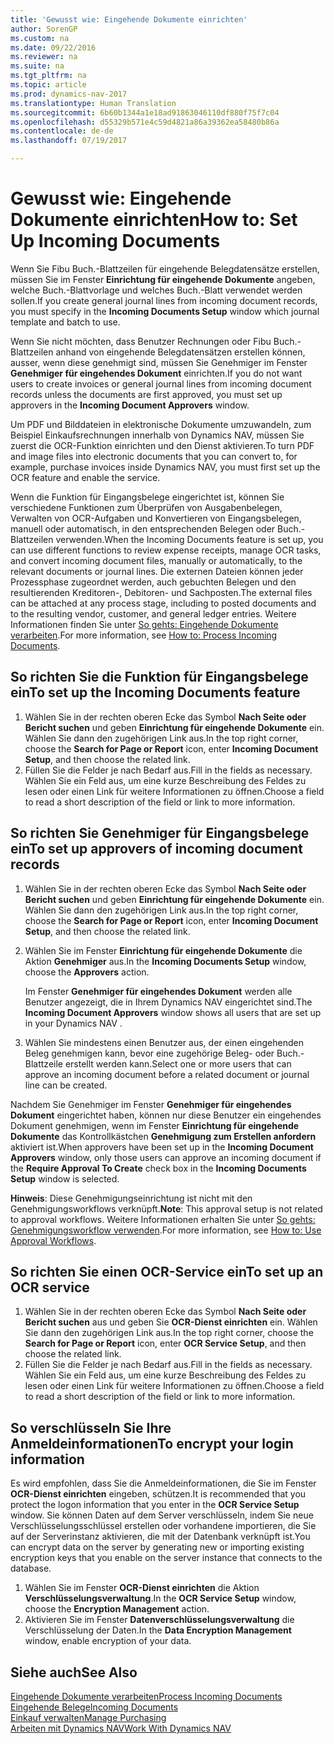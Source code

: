 ```yaml
---
title: 'Gewusst wie: Eingehende Dokumente einrichten'
author: SorenGP
ms.custom: na
ms.date: 09/22/2016
ms.reviewer: na
ms.suite: na
ms.tgt_pltfrm: na
ms.topic: article
ms.prod: dynamics-nav-2017
ms.translationtype: Human Translation
ms.sourcegitcommit: 6b60b1344a1e18ad91863046110df880f75f7c04
ms.openlocfilehash: d55329b571e4c59d4821a86a39362ea58480b86a
ms.contentlocale: de-de
ms.lasthandoff: 07/19/2017

---
```


# <a name="how-to-set-up-incoming-documents"></a><span data-ttu-id="e23c6-102">Gewusst wie: Eingehende Dokumente einrichten</span><span class="sxs-lookup"><span data-stu-id="e23c6-102">How to: Set Up Incoming Documents</span></span>
<span data-ttu-id="e23c6-103">Wenn Sie Fibu Buch.-Blattzeilen für eingehende Belegdatensätze erstellen, müssen Sie im Fenster **Einrichtung für eingehende Dokumente** angeben, welche Buch.-Blattvorlage und welches Buch.-Blatt verwendet werden sollen.</span><span class="sxs-lookup"><span data-stu-id="e23c6-103">If you create general journal lines from incoming document records, you must specify in the **Incoming Documents Setup** window which journal template and batch to use.</span></span>

<span data-ttu-id="e23c6-104">Wenn Sie nicht möchten, dass Benutzer Rechnungen oder Fibu Buch.-Blattzeilen anhand von eingehende Belegdatensätzen erstellen können, ausser, wenn diese genehmigt sind, müssen Sie Genehmiger im Fenster **Genehmiger für eingehendes Dokument** einrichten.</span><span class="sxs-lookup"><span data-stu-id="e23c6-104">If you do not want users to create invoices or general journal lines from incoming document records unless the documents are first approved, you must set up approvers in the **Incoming Document Approvers** window.</span></span>

<span data-ttu-id="e23c6-105">Um PDF und Bilddateien in elektronische Dokumente umzuwandeln, zum Beispiel Einkaufsrechnungen innerhalb von Dynamics NAV, müssen Sie zuerst die OCR-Funktion einrichten und den Dienst aktivieren.</span><span class="sxs-lookup"><span data-stu-id="e23c6-105">To turn PDF and image files into electronic documents that you can convert to, for example, purchase invoices inside Dynamics NAV, you must first set up the OCR feature and enable the service.</span></span>

<span data-ttu-id="e23c6-106">Wenn die Funktion für Eingangsbelege eingerichtet ist, können Sie verschiedene Funktionen zum Überprüfen von Ausgabenbelegen, Verwalten von OCR-Aufgaben und Konvertieren von Eingangsbelegen, manuell oder automatisch, in den entsprechenden Belegen oder Buch.-Blattzeilen verwenden.</span><span class="sxs-lookup"><span data-stu-id="e23c6-106">When the Incoming Documents feature is set up, you can use different functions to review expense receipts, manage OCR tasks, and convert incoming document files, manually or automatically, to the relevant documents or journal lines.</span></span> <span data-ttu-id="e23c6-107">Die externen Dateien können jeder Prozessphase zugeordnet werden, auch gebuchten Belegen und den resultierenden Kreditoren-, Debitoren- und Sachposten.</span><span class="sxs-lookup"><span data-stu-id="e23c6-107">The external files can be attached at any process stage, including to posted documents and to the resulting vendor, customer, and general ledger entries.</span></span> <span data-ttu-id="e23c6-108">Weitere Informationen finden Sie unter [So gehts: Eingehende Dokumente verarbeiten](across-process-income-documents.md).</span><span class="sxs-lookup"><span data-stu-id="e23c6-108">For more information, see [How to: Process Incoming Documents](across-process-income-documents.md).</span></span>

## <a name="to-set-up-the-incoming-documents-feature"></a><span data-ttu-id="e23c6-109">So richten Sie die Funktion für Eingangsbelege ein</span><span class="sxs-lookup"><span data-stu-id="e23c6-109">To set up the Incoming Documents feature</span></span>
1. <span data-ttu-id="e23c6-110">Wählen Sie in der rechten oberen Ecke das Symbol **Nach Seite oder Bericht suchen** und geben **Einrichtung für eingehende Dokumente** ein. Wählen Sie dann den zugehörigen Link aus.</span><span class="sxs-lookup"><span data-stu-id="e23c6-110">In the top right corner, choose the **Search for Page or Report** icon, enter **Incoming Document Setup**, and then choose the related link.</span></span>
2. <span data-ttu-id="e23c6-111">Füllen Sie die Felder je nach Bedarf aus.</span><span class="sxs-lookup"><span data-stu-id="e23c6-111">Fill in the fields as necessary.</span></span> <span data-ttu-id="e23c6-112">Wählen Sie ein Feld aus, um eine kurze Beschreibung des Feldes zu lesen oder einen Link für weitere Informationen zu öffnen.</span><span class="sxs-lookup"><span data-stu-id="e23c6-112">Choose a field to read a short description of the field or link to more information.</span></span>

## <a name="to-set-up-approvers-of-incoming-document-records"></a><span data-ttu-id="e23c6-113">So richten Sie Genehmiger für Eingangsbelege ein</span><span class="sxs-lookup"><span data-stu-id="e23c6-113">To set up approvers of incoming document records</span></span>
1. <span data-ttu-id="e23c6-114">Wählen Sie in der rechten oberen Ecke das Symbol **Nach Seite oder Bericht suchen** und geben **Einrichtung für eingehende Dokumente** ein. Wählen Sie dann den zugehörigen Link aus.</span><span class="sxs-lookup"><span data-stu-id="e23c6-114">In the top right corner, choose the **Search for Page or Report** icon, enter **Incoming Document Setup**, and then choose the related link.</span></span>  
2. <span data-ttu-id="e23c6-115">Wählen Sie im Fenster **Einrichtung für eingehende Dokumente** die Aktion **Genehmiger** aus.</span><span class="sxs-lookup"><span data-stu-id="e23c6-115">In the **Incoming Documents Setup** window, choose the **Approvers** action.</span></span>

    <span data-ttu-id="e23c6-116">Im Fenster **Genehmiger für eingehendes Dokument** werden alle Benutzer angezeigt, die in Ihrem Dynamics NAV eingerichtet sind.</span><span class="sxs-lookup"><span data-stu-id="e23c6-116">The **Incoming Document Approvers** window shows all users that are set up in your Dynamics NAV .</span></span>  
3. <span data-ttu-id="e23c6-117">Wählen Sie mindestens einen Benutzer aus, der einen eingehenden Beleg genehmigen kann, bevor eine zugehörige Beleg- oder Buch.-Blattzeile erstellt werden kann.</span><span class="sxs-lookup"><span data-stu-id="e23c6-117">Select one or more users that can approve an incoming document before a related document or journal line can be created.</span></span>

<span data-ttu-id="e23c6-118">Nachdem Sie Genehmiger im Fenster **Genehmiger für eingehendes Dokument** eingerichtet haben, können nur diese Benutzer ein eingehendes Dokument genehmigen, wenn im Fenster **Einrichtung für eingehende Dokumente** das Kontrollkästchen **Genehmigung zum Erstellen anfordern** aktiviert ist.</span><span class="sxs-lookup"><span data-stu-id="e23c6-118">When approvers have been set up in the **Incoming Document Approvers** window, only those users can approve an incoming document if the **Require Approval To Create** check box in the **Incoming Documents Setup** window is selected.</span></span>

<span data-ttu-id="e23c6-119">**Hinweis**: Diese Genehmigungseinrichtung ist nicht mit den Genehmigungsworkflows verknüpft.</span><span class="sxs-lookup"><span data-stu-id="e23c6-119">**Note**: This approval setup is not related to approval workflows.</span></span> <span data-ttu-id="e23c6-120">Weitere Informationen erhalten Sie unter [So gehts: Genehmigungsworkflow verwenden](across-how-use-approval-workflows.md).</span><span class="sxs-lookup"><span data-stu-id="e23c6-120">For more information, see [How to: Use Approval Workflows](across-how-use-approval-workflows.md).</span></span>

## <a name="to-set-up-an-ocr-service"></a><span data-ttu-id="e23c6-121">So richten Sie einen OCR-Service ein</span><span class="sxs-lookup"><span data-stu-id="e23c6-121">To set up an OCR service</span></span>
1. <span data-ttu-id="e23c6-122">Wählen Sie in der rechten oberen Ecke das Symbol **Nach Seite oder Bericht suchen** aus und geben Sie **OCR-Dienst einrichten** ein. Wählen Sie dann den zugehörigen Link aus.</span><span class="sxs-lookup"><span data-stu-id="e23c6-122">In the top right corner, choose the **Search for Page or Report** icon, enter **OCR Service Setup**, and then choose the related link.</span></span>
2. <span data-ttu-id="e23c6-123">Füllen Sie die Felder je nach Bedarf aus.</span><span class="sxs-lookup"><span data-stu-id="e23c6-123">Fill in the fields as necessary.</span></span> <span data-ttu-id="e23c6-124">Wählen Sie ein Feld aus, um eine kurze Beschreibung des Feldes zu lesen oder einen Link für weitere Informationen zu öffnen.</span><span class="sxs-lookup"><span data-stu-id="e23c6-124">Choose a field to read a short description of the field or link to more information.</span></span>


## <a name="to-encrypt-your-login-information"></a><span data-ttu-id="e23c6-125">So verschlüsseln Sie Ihre Anmeldeinformationen</span><span class="sxs-lookup"><span data-stu-id="e23c6-125">To encrypt your login information</span></span>
<span data-ttu-id="e23c6-126">Es wird empfohlen, dass Sie die Anmeldeinformationen, die Sie im Fenster **OCR-Dienst einrichten** eingeben, schützen.</span><span class="sxs-lookup"><span data-stu-id="e23c6-126">It is recommended that you protect the logon information that you enter in the **OCR Service Setup** window.</span></span> <span data-ttu-id="e23c6-127">Sie können Daten auf dem Server verschlüsseln, indem Sie neue Verschlüsselungsschlüssel erstellen oder vorhandene importieren, die Sie auf der Serverinstanz aktivieren, die mit der Datenbank verknüpft ist.</span><span class="sxs-lookup"><span data-stu-id="e23c6-127">You can encrypt data on the server by generating new or importing existing encryption keys that you enable on the server instance that connects to the database.</span></span>

1. <span data-ttu-id="e23c6-128">Wählen Sie im Fenster **OCR-Dienst einrichten** die Aktion **Verschlüsselungsverwaltung**.</span><span class="sxs-lookup"><span data-stu-id="e23c6-128">In the **OCR Service Setup** window, choose the **Encryption Management** action.</span></span>
2. <span data-ttu-id="e23c6-129">Aktivieren Sie im Fenster **Datenverschlüsselungsverwaltung** die Verschlüsselung der Daten.</span><span class="sxs-lookup"><span data-stu-id="e23c6-129">In the **Data Encryption Management** window, enable encryption of your data.</span></span>

## <a name="see-also"></a><span data-ttu-id="e23c6-130">Siehe auch</span><span class="sxs-lookup"><span data-stu-id="e23c6-130">See Also</span></span>  
[<span data-ttu-id="e23c6-131">Eingehende Dokumente verarbeiten</span><span class="sxs-lookup"><span data-stu-id="e23c6-131">Process Incoming Documents</span></span>](across-process-income-documents.md)  
[<span data-ttu-id="e23c6-132">Eingehende Belege</span><span class="sxs-lookup"><span data-stu-id="e23c6-132">Incoming Documents</span></span>](across-income-documents.md)  
[<span data-ttu-id="e23c6-133">Einkauf verwalten</span><span class="sxs-lookup"><span data-stu-id="e23c6-133">Manage Purchasing</span></span>](purchasing-manage-purchasing.md)  
[<span data-ttu-id="e23c6-134">Arbeiten mit Dynamics NAV</span><span class="sxs-lookup"><span data-stu-id="e23c6-134">Work With Dynamics NAV</span></span>](ui-work-product.md)

